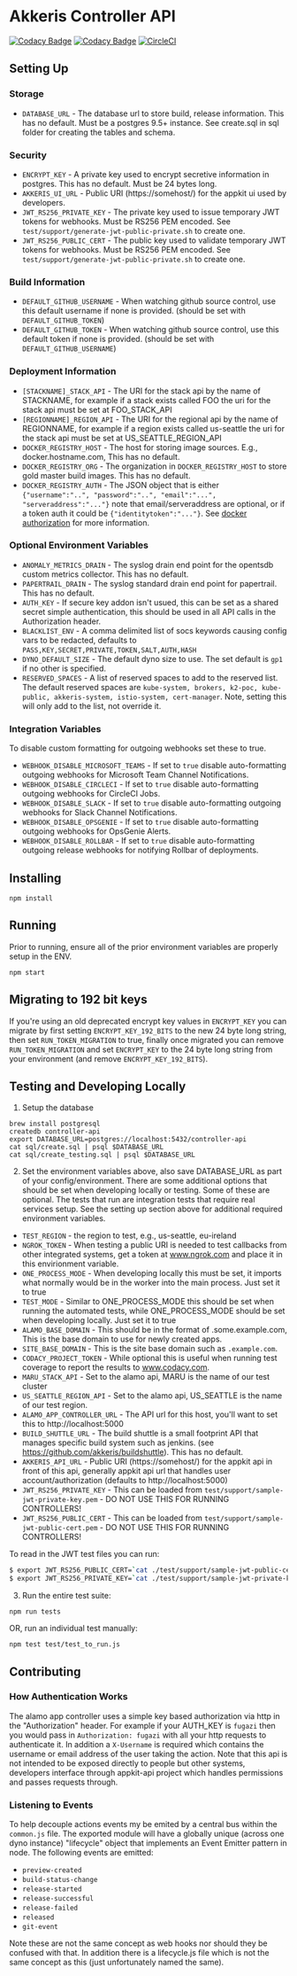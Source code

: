 # Akkeris Controller API #

[![Codacy Badge](https://api.codacy.com/project/badge/Grade/fcc7c79fe0b349a7ac6f9b731b3e00ca)](https://www.codacy.com/gh/akkeris/controller-api?utm_source=github.com&amp;utm_medium=referral&amp;utm_content=akkeris/controller-api&amp;utm_campaign=Badge_Grade)
[![Codacy Badge](https://api.codacy.com/project/badge/Coverage/fcc7c79fe0b349a7ac6f9b731b3e00ca)](https://www.codacy.com/gh/akkeris/controller-api?utm_source=github.com&utm_medium=referral&utm_content=akkeris/controller-api&utm_campaign=Badge_Coverage)
[![CircleCI](https://circleci.com/gh/akkeris/controller-api.svg?style=svg)](https://circleci.com/gh/akkeris/controller-api)

## Setting Up ##

### Storage 
* `DATABASE_URL` - The database url to store build, release information.  This has no default.  Must be a postgres 9.5+ instance. See create.sql in sql folder for creating the tables and schema.

### Security
* `ENCRYPT_KEY` - A private key used to encrypt secretive information in postgres.  This has no default.  Must be 24 bytes long.
* `AKKERIS_UI_URL` - Public URI (https://somehost/) for the appkit ui used by developers.
* `JWT_RS256_PRIVATE_KEY` - The private key used to issue temporary JWT tokens for webhooks. Must be RS256 PEM encoded. See `test/support/generate-jwt-public-private.sh` to create one.
* `JWT_RS256_PUBLIC_CERT` - The public key used to validate temporary JWT tokens for webhooks. Must be RS256 PEM encoded. See `test/support/generate-jwt-public-private.sh` to create one.

### Build Information
* `DEFAULT_GITHUB_USERNAME` - When watching github source control, use this default username if none is provided.  (should be set with `DEFAULT_GITHUB_TOKEN`)
* `DEFAULT_GITHUB_TOKEN` - When watching github source control, use this default token if none is provided. (should be set with `DEFAULT_GITHUB_USERNAME`)

### Deployment Information
* `[STACKNAME]_STACK_API` - The URI for the stack api by the name of STACKNAME, for example if a stack exists called FOO the uri for the stack api must be set at FOO_STACK_API
* `[REGIONNAME]_REGION_API` - The URI for the regional api by the name of REGIONNAME, for example if a region exists called us-seattle the uri for the stack api must be set at US_SEATTLE_REGION_API
* `DOCKER_REGISTRY_HOST` - The host for storing image sources. E.g., docker.hostname.com, This has no default.
* `DOCKER_REGISTRY_ORG` - The organization in `DOCKER_REGISTRY_HOST` to store gold master build images. This has no default.
* `DOCKER_REGISTRY_AUTH` - The JSON object that is either `{"username":"..", "password":"..", "email":"...", "serveraddress":"..."}` note that email/serveraddress are optional, or if a token auth it could be `{"identitytoken":"..."}`. See [docker authorization](https://docs.docker.com/engine/api/v1.39/#section/Authentication) for more information.

### Optional Environment Variables
* `ANOMALY_METRICS_DRAIN` - The syslog drain end point for the opentsdb custom metrics collector. This has no default.
* `PAPERTRAIL_DRAIN` - The syslog standard drain end point for papertrail.  This has no default.
* `AUTH_KEY` - If secure key addon isn't usued, this can be set as a shared secret simple authentication, this should be used in all API calls in the Authorization header.
* `BLACKLIST_ENV` - A comma delimited list of socs keywords causing config vars to be redacted, defaults to `PASS,KEY,SECRET,PRIVATE,TOKEN,SALT,AUTH,HASH`
* `DYNO_DEFAULT_SIZE` - The default dyno size to use. The set default is `gp1` if no other is specified.
* `RESERVED_SPACES` - A list of reserved spaces to add to the reserved list.  The default reserved spaces are `kube-system, brokers, k2-poc, kube-public, akkeris-system, istio-system, cert-manager`. Note, setting this will only add to the list, not override it.

### Integration Variables
To disable custom formatting for outgoing webhooks set these to true.

* `WEBHOOK_DISABLE_MICROSOFT_TEAMS` - If set to `true` disable auto-formatting outgoing webhooks for Microsoft Team Channel Notifications.
* `WEBHOOK_DISABLE_CIRCLECI` - If set to `true` disable auto-formatting outgoing webhooks for CircleCI Jobs.
* `WEBHOOK_DISABLE_SLACK` - If set to `true` disable auto-formatting outgoing webhooks for Slack Channel Notifications.
* `WEBHOOK_DISABLE_OPSGENIE` - If set to `true` disable auto-formatting outgoing webhooks for OpsGenie Alerts.
* `WEBHOOK_DISABLE_ROLLBAR` - If set to `true` disable auto-formatting outgoing release webhooks for notifying Rollbar of deployments.

## Installing ##

```
npm install
```

## Running ##

Prior to running, ensure all of the prior environment variables are properly setup in the ENV.

```
npm start
```

## Migrating to 192 bit keys ##

If you're using an old deprecated encrypt key values in `ENCRYPT_KEY` you can migrate by first setting `ENCRYPT_KEY_192_BITS` to the new 24 byte long string, then set `RUN_TOKEN_MIGRATION` to true, finally once migrated you can remove `RUN_TOKEN_MIGRATION` and set `ENCRYPT_KEY` to the 24 byte long string from your environment (and remove `ENCRYPT_KEY_192_BITS`).

## Testing and Developing Locally ##

1. Setup the database

```
brew install postgresql
createdb controller-api
export DATABASE_URL=postgres://localhost:5432/controller-api
cat sql/create.sql | psql $DATABASE_URL
cat sql/create_testing.sql | psql $DATABASE_URL
```

2. Set the environment variables above, also save DATABASE_URL as part of your config/environment. There are some additional options that should be set when developing locally or testing.  Some of these are optional. The tests that run are integration tests that require real services setup. See the setting up section above for additional required environment variables.

* `TEST_REGION` - the region to test, e.g., us-seattle, eu-ireland
* `NGROK_TOKEN` - When testing a public URI is needed to test callbacks from other integrated systems, get a token at www.ngrok.com and place it in this envirionment variable.
* `ONE_PROCESS_MODE` - When developing locally this must be set, it imports what normally would be in the worker into the main process. Just set it to true
* `TEST_MODE` - Similar to ONE_PROCESS_MODE this should be set when running the automated tests, while ONE_PROCESS_MODE should be set when developing locally.  Just set it to true
* `ALAMO_BASE_DOMAIN` - This should be in the format of .some.example.com, This is the base domain to use for newly created apps.
* `SITE_BASE_DOMAIN` - This is the site base domain such as `.example.com`.
* `CODACY_PROJECT_TOKEN` - While optional this is useful when running test coverage to report the results to www.codacy.com. 
* `MARU_STACK_API` - Set to the alamo api, MARU is the name of our test cluster
* `US_SEATTLE_REGION_API` - Set to the alamo api, US_SEATTLE is the name of our test region.
* `ALAMO_APP_CONTROLLER_URL` - The API url for this host, you'll want to set this to http://localhost:5000
* `BUILD_SHUTTLE_URL` - The build shuttle is a small footprint API that manages specific build system such as jenkins. (see https://github.com/akkeris/buildshuttle).  This has no default.
* `AKKERIS_API_URL` - Public URI (https://somehost/) for the appkit api in front of this api, generally appkit api url that handles user account/authorization (defaults to http://localhost:5000)
* `JWT_RS256_PRIVATE_KEY` - This can be loaded from `test/support/sample-jwt-private-key.pem` - DO NOT USE THIS FOR RUNNING CONTROLLERS!
* `JWT_RS256_PUBLIC_CERT` - This can be loaded from `test/support/sample-jwt-public-cert.pem` - DO NOT USE THIS FOR RUNNING CONTROLLERS!

To read in the JWT test files you can run:

```bash
$ export JWT_RS256_PUBLIC_CERT=`cat ./test/support/sample-jwt-public-certificate.pem`
$ export JWT_RS256_PRIVATE_KEY=`cat ./test/support/sample-jwt-private-key.pem`
```

3. Run the entire test suite:

```
npm run tests
```

OR, run an individual test manually:

```
npm test test/test_to_run.js
```

## Contributing ##

### How Authentication Works ###

The alamo app controller uses a simple key based authorization via http in the "Authorization" header.  For example if your AUTH_KEY is `fugazi` then you would pass in `Authorization: fugazi` with all your http requests to authenticate it.  In addition a `X-Username` is required which contains the username or email address of the user taking the action. Note that this api is not intended to be exposed directly to people but other systems, developers interface through appkit-api project which handles permissions and passes requests through.

### Listening to Events ###

To help decouple actions events my be emited by a central bus within the `common.js` file.  The exported module will have a globally unique (across one dyno instance) "lifecycle" object that implements an Event Emitter pattern in node.  The following events are emitted:

* `preview-created`
* `build-status-change`
* `release-started`
* `release-successful`
* `release-failed`
* `released`
* `git-event`

Note these are not the same concept as web hooks nor should they be confused with that.  In addition there is a lifecycle.js file which is not the same concept as this (just unfortunately named the same).

